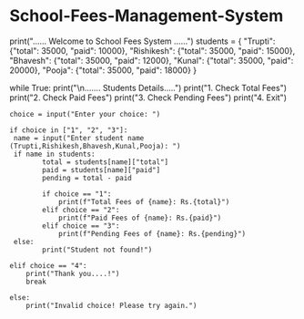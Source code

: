 # School-Fees-Management-System
print("...... Welcome to School Fees System ......")
students = {
    "Trupti": {"total": 35000, "paid": 10000},
    "Rishikesh":   {"total": 35000, "paid": 15000},
    "Bhavesh":  {"total": 35000, "paid": 12000},
    "Kunal":   {"total": 35000, "paid": 20000},
    "Pooja":  {"total": 35000, "paid": 18000}
        }

while True:
    print("\n....... Students Details.....")
    print("1. Check Total Fees")
    print("2. Check Paid Fees")
    print("3. Check Pending Fees")
    print("4. Exit")

    choice = input("Enter your choice: ")

    if choice in ["1", "2", "3"]:
     name = input("Enter student name (Trupti,Rishikesh,Bhavesh,Kunal,Pooja): ")
     if name in students:
            total = students[name]["total"]
            paid = students[name]["paid"]
            pending = total - paid

            if choice == "1":
                print(f"Total Fees of {name}: Rs.{total}")
            elif choice == "2":
                print(f"Paid Fees of {name}: Rs.{paid}")
            elif choice == "3":
                print(f"Pending Fees of {name}: Rs.{pending}")
     else:
            print("Student not found!")

    elif choice == "4":
        print("Thank you....!")
        break

    else:
        print("Invalid choice! Please try again.")
